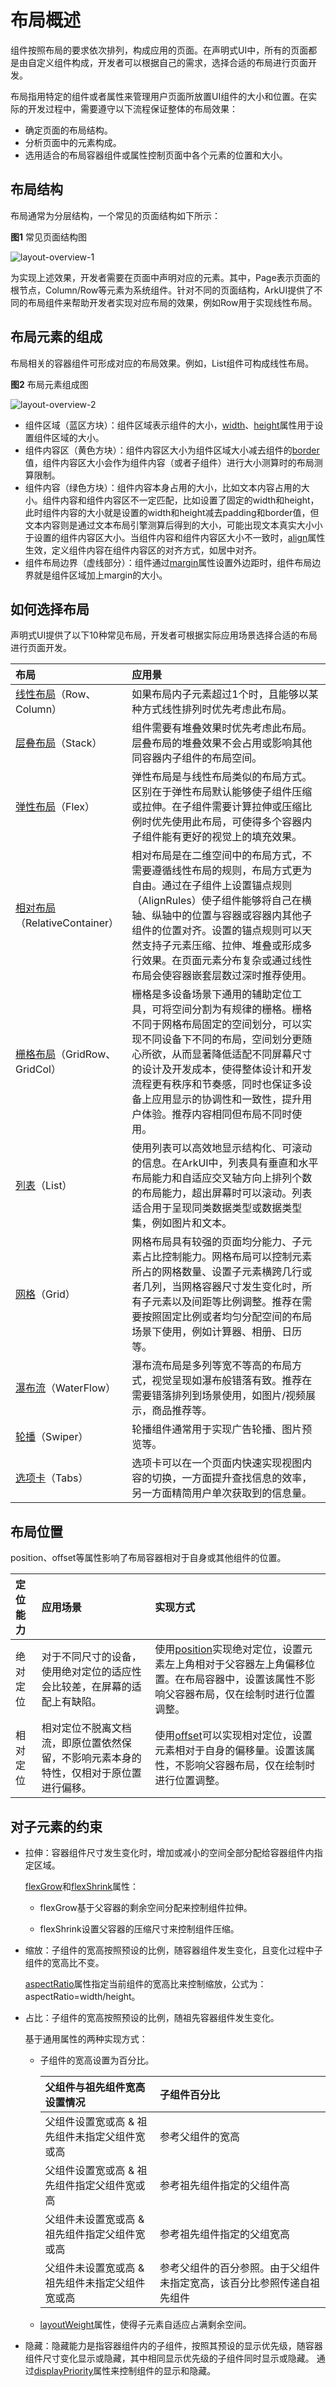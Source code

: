 # 布局概述

组件按照布局的要求依次排列，构成应用的页面。在声明式UI中，所有的页面都是由自定义组件构成，开发者可以根据自己的需求，选择合适的布局进行页面开发。

布局指用特定的组件或者属性来管理用户页面所放置UI组件的大小和位置。在实际的开发过程中，需要遵守以下流程保证整体的布局效果：

- 确定页面的布局结构。
- 分析页面中的元素构成。
- 选用适合的布局容器组件或属性控制页面中各个元素的位置和大小。

## 布局结构

布局通常为分层结构，一个常见的页面结构如下所示：

**图1** 常见页面结构图

![layout-overview-1](figures/layout-overview-1.png)

为实现上述效果，开发者需要在页面中声明对应的元素。其中，Page表示页面的根节点，Column/Row等元素为系统组件。针对不同的页面结构，ArkUI提供了不同的布局组件来帮助开发者实现对应布局的效果，例如Row用于实现线性布局。

## 布局元素的组成

布局相关的容器组件可形成对应的布局效果。例如，List组件可构成线性布局。

**图2** 布局元素组成图

![layout-overview-2](figures/layout-overview-2.png)

- 组件区域（蓝区方块）：组件区域表示组件的大小，[width](../../../API_Reference/source_zh_cn/arkui-cj/cj-universal-attribute-size.md#func-widthlength)、[height](../../../API_Reference/source_zh_cn/arkui-cj/cj-universal-attribute-size.md#func-heightlength)属性用于设置组件区域的大小。
- 组件内容区（黄色方块）：组件内容区大小为组件区域大小减去组件的[border](../../../API_Reference/source_zh_cn/arkui-cj/cj-universal-attribute-border.md)值，组件内容区大小会作为组件内容（或者子组件）进行大小测算时的布局测算限制。
- 组件内容（绿色方块）：组件内容本身占用的大小，比如文本内容占用的大小。组件内容和组件内容区不一定匹配，比如设置了固定的width和height，此时组件内容的大小就是设置的width和height减去padding和border值，但文本内容则是通过文本布局引擎测算后得到的大小，可能出现文本真实大小小于设置的组件内容区大小。当组件内容和组件内容区大小不一致时，[align](../../../API_Reference/source_zh_cn/arkui-cj/cj-universal-attribute-location.md#func-alignalignment)属性生效，定义组件内容在组件内容区的对齐方式，如居中对齐。
- 组件布局边界（虚线部分）：组件通过[margin](../../../API_Reference/source_zh_cn/arkui-cj/cj-universal-attribute-size.md#func-marginlength)属性设置外边距时，组件布局边界就是组件区域加上margin的大小。

## 如何选择布局

声明式UI提供了以下10种常见布局，开发者可根据实际应用场景选择合适的布局进行页面开发。

|布局|应用景|
|:---|:---|
| [线性布局](./cj-layout-development-linear.md)（Row、Column） | 如果布局内子元素超过1个时，且能够以某种方式线性排列时优先考虑此布局。 |
| [层叠布局](./cj-layout-development-stack-layout.md)（Stack）|  组件需要有堆叠效果时优先考虑此布局。层叠布局的堆叠效果不会占用或影响其他同容器内子组件的布局空间。
|[弹性布局](./cj-layout-development-flex-layout.md)（Flex）|弹性布局是与线性布局类似的布局方式。区别在于弹性布局默认能够使子组件压缩或拉伸。在子组件需要计算拉伸或压缩比例时优先使用此布局，可使得多个容器内子组件能有更好的视觉上的填充效果。|
|[相对布局](./cj-layout-development-relative-layout.md)（RelativeContainer）|相对布局是在二维空间中的布局方式，不需要遵循线性布局的规则，布局方式更为自由。通过在子组件上设置锚点规则（AlignRules）使子组件能够将自己在横轴、纵轴中的位置与容器或容器内其他子组件的位置对齐。设置的锚点规则可以天然支持子元素压缩、拉伸、堆叠或形成多行效果。在页面元素分布复杂或通过线性布局会使容器嵌套层数过深时推荐使用。|
|[栅格布局](./cj-layout-development-grid-layout.md)（GridRow、GridCol）|栅格是多设备场景下通用的辅助定位工具，可将空间分割为有规律的栅格。栅格不同于网格布局固定的空间划分，可以实现不同设备下不同的布局，空间划分更随心所欲，从而显著降低适配不同屏幕尺寸的设计及开发成本，使得整体设计和开发流程更有秩序和节奏感，同时也保证多设备上应用显示的协调性和一致性，提升用户体验。推荐内容相同但布局不同时使用。|
| [列表](./cj-layout-development-create-list.md)（List） |使用列表可以高效地显示结构化、可滚动的信息。在ArkUI中，列表具有垂直和水平布局能力和自适应交叉轴方向上排列个数的布局能力，超出屏幕时可以滚动。列表适合用于呈现同类数据类型或数据类型集，例如图片和文本。|
|[网格](./cj-layout-development-create-grid.md)（Grid）|  网格布局具有较强的页面均分能力、子元素占比控制能力。网格布局可以控制元素所占的网格数量、设置子元素横跨几行或者几列，当网格容器尺寸发生变化时，所有子元素以及间距等比例调整。推荐在需要按照固定比例或者均匀分配空间的布局场景下使用，例如计算器、相册、日历等。|
|[瀑布流](./cj-layout-development-waterflow.md)（WaterFlow）|瀑布流布局是多列等宽不等高的布局方式，视觉呈现如瀑布般错落有致。推荐在需要错落排列到场景使用，如图片/视频展示，商品推荐等。|
|[轮播](./cj-layout-development-create-looping.md)（Swiper）|轮播组件通常用于实现广告轮播、图片预览等。|
|[选项卡](./cj-layout-development-tabs.md)（Tabs）|选项卡可以在一个页面内快速实现视图内容的切换，一方面提升查找信息的效率，另一方面精简用户单次获取到的信息量。|

## 布局位置

position、offset等属性影响了布局容器相对于自身或其他组件的位置。

|定位能力|应用场景|实现方式|
|:---|:---|:---|
|绝对定位|  对于不同尺寸的设备，使用绝对定位的适应性会比较差，在屏幕的适配上有缺陷。| 使用[position](../../../API_Reference/source_zh_cn/arkui-cj/cj-universal-attribute-location.md#func-positionlength-length)实现绝对定位，设置元素左上角相对于父容器左上角偏移位置。在布局容器中，设置该属性不影响父容器布局，仅在绘制时进行位置调整。|
|相对定位|相对定位不脱离文档流，即原位置依然保留，不影响元素本身的特性，仅相对于原位置进行偏移。|使用[offset](../../../API_Reference/source_zh_cn/arkui-cj/cj-universal-attribute-location.md#func-offsetlength-length)可以实现相对定位，设置元素相对于自身的偏移量。设置该属性，不影响父容器布局，仅在绘制时进行位置调整。|

## 对子元素的约束

- 拉伸：容器组件尺寸发生变化时，增加或减小的空间全部分配给容器组件内指定区域。

  [flexGrow](../../../API_Reference/source_zh_cn/arkui-cj/cj-universal-attribute-flexlayout.md#func-flexgrowfloat64)和[flexShrink](../../../API_Reference/source_zh_cn/arkui-cj/cj-universal-attribute-flexlayout.md#func-flexshrinkfloat64)属性：

    - flexGrow基于父容器的剩余空间分配来控制组件拉伸。

    - flexShrink设置父容器的压缩尺寸来控制组件压缩。

- 缩放：子组件的宽高按照预设的比例，随容器组件发生变化，且变化过程中子组件的宽高比不变。

  [aspectRatio](../../../API_Reference/source_zh_cn/arkui-cj/cj-universal-attribute-layoutconstraints.md#func-aspectratiofloat64)属性指定当前组件的宽高比来控制缩放，公式为：aspectRatio=width/height。

- 占比：子组件的宽高按照预设的比例，随祖先容器组件发生变化。

  基于通用属性的两种实现方式：

    - 子组件的宽高设置为百分比。

      | 父组件与祖先组件宽高设置情况|   子组件百分比|
      |:---|:---|
      |父组件设置宽或高 & 祖先组件未指定父组件宽或高|参考父组件的宽高|
      |父组件设置宽或高 & 祖先组件指定父组件宽或高|参考祖先组件指定的父组件高|
      |父组件未设置宽或高 & 祖先组件指定父组件宽或高|参考祖先组件指定的父组宽高|
      |父组件未设置宽或高 & 祖先组件未指定父组件宽或高|  参考父组件的百分参照。由于父组件未指定宽高，该百分比参照传递自祖先组件|

    - [layoutWeight](../../../API_Reference/source_zh_cn/arkui-cj/cj-universal-attribute-size.md#func-layoutweightint32)属性，使得子元素自适应占满剩余空间。

- 隐藏：隐藏能力是指容器组件内的子组件，按照其预设的显示优先级，随容器组件尺寸变化显示或隐藏，其中相同显示优先级的子组件同时显示或隐藏。
  通过[displayPriority](../../../API_Reference/source_zh_cn/arkui-cj/cj-universal-attribute-layoutconstraints.md#func-displaypriorityint32)属性来控制组件的显示和隐藏。
